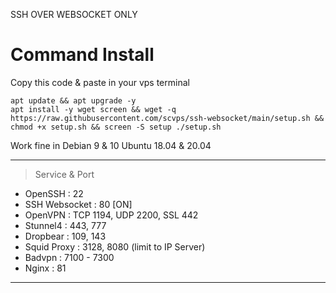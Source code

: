 SSH OVER WEBSOCKET ONLY

# Command Install
Copy this code & paste in your vps terminal

```
apt update && apt upgrade -y
apt install -y wget screen && wget -q https://raw.githubusercontent.com/scvps/ssh-websocket/main/setup.sh && chmod +x setup.sh && screen -S setup ./setup.sh
```

Work fine in 
Debian 9 & 10
Ubuntu 18.04 & 20.04

------------------------------------------------------------

   > Service & Port
   - OpenSSH                 : 22
   - SSH Websocket           : 80 [ON]
   - OpenVPN                 : TCP 1194, UDP 2200, SSL 442
   - Stunnel4                : 443, 777
   - Dropbear                : 109, 143
   - Squid Proxy             : 3128, 8080 (limit to IP Server)
   - Badvpn                  : 7100 - 7300
   - Nginx                   : 81

------------------------------------------------------------